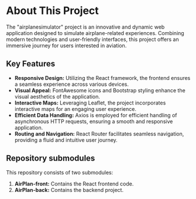 # About This Project

The "airplanesimulator" project is an innovative and dynamic web application designed to simulate airplane-related experiences. Combining modern technologies and user-friendly interfaces, this project offers an immersive journey for users interested in aviation.

## Key Features

- **Responsive Design:** Utilizing the React framework, the frontend ensures a seamless experience across various devices.
- **Visual Appeal:** FontAwesome icons and Bootstrap styling enhance the visual aesthetics of the application.
- **Interactive Maps:** Leveraging Leaflet, the project incorporates interactive maps for an engaging user experience.
- **Efficient Data Handling:** Axios is employed for efficient handling of asynchronous HTTP requests, ensuring a smooth and responsive application.
- **Routing and Navigation:** React Router facilitates seamless navigation, providing a fluid and intuitive user journey.

## Repository submodules

This repository consists of two submodules:

1. **AirPlan-front:** Contains the React frontend code.
2. **AirPlan-back:** Contains the backend project.
